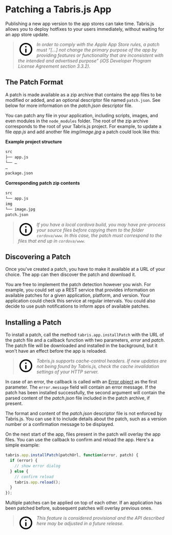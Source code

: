 # Patching a Tabris.js App

Publishing a new app version to the app stores can take time. Tabris.js allows you to deploy hotfixes to your users immediately, without waiting for an app store update.

> <img align="left" src="img/note.png"> <i>In order to comply with the Apple App Store rules, a patch must *“[…] not change the primary purpose of the app by providing features or functionality that are inconsistent with the intended and advertised purpose” (iOS Developer Program License Agreement section 3.3.2)*.</i>

## The Patch Format

A patch is made available as a zip archive that contains the app files to be modified or added, and an optional descriptor file named `patch.json`. See below for more information on the *patch.json* descriptor file.

You can patch any file in your application, including scripts, images, and even modules in the `node_modules` folder. The root of the zip archive corresponds to the root of your Tabris.js project. For example, to update a file *app.js* and add another file *img/image.jpg* a patch could look like this:

**Example project structure**

```bash
src
├── app.js
└── …
…
package.json
```

**Corresponding patch zip contents**

```bash
src
└── app.js
img
└── image.jpg
patch.json
```

> <img align="left" src="img/note.png"> <i>If you have a local cordova build, you may have pre-process your source files before copying them to the folder `cordova/www`. In this case, the patch must correspond to the files that end up in `cordova/www`.</i>

## Discovering a Patch

Once you've created a patch, you have to make it available at a URL of your choice. The app can then discover the patch and download it.

You are free to implement the patch detection however you wish. For example, you could set up a REST service that provides information on available patches for a given application, platform, and version. Your application could check this service at regular intervals. You could also decide to use push notifications to inform apps of available patches.

## Installing a Patch

To install a patch, call the method `tabris.app.installPatch` with the URL of the patch file and a callback function with two parameters, *error* and *patch*. The patch file will be downloaded and installed in the background, but it won't have an effect before the app is reloaded.

> <img align="left" src="img/note.png"> <i>Tabris.js supports cache-control headers. If new updates are not being found by Tabris.js, check the cache invalidation settings of your HTTP server.</i>

In case of an error, the callback is called with an [Error object](https://developer.mozilla.org/en-US/docs/Web/JavaScript/Reference/Global_Objects/Error) as the first parameter. The `error.message` field will contain an error message. If the patch has been installed successfully, the second argument will contain the parsed content of the *patch.json* file included in the patch archive, if present.

The format and content of the *patch.json* descriptor file is not enforced by Tabris.js. You can use it to include details about the patch, such as a version number or a confirmation message to be displayed.

On the next start of the app, files present in the patch will overlay the app files. You can use the callback to confirm and reload the app. Here's a simple example:

```js
tabris.app.installPatch(patchUrl, function(error, patch) {
  if (error) {
    // show error dialog
  } else {
    // confirm reload
    tabris.app.reload();
  }
});
```

Multiple patches can be applied on top of each other. If an application has been patched before, subsequent patches will overlay previous ones.

> <img align="left" src="img/note.png"> <i>This feature is considered provisional and the API described here may be adjusted in a future release. </i>
